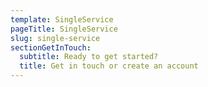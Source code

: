 ```yaml
---
template: SingleService
pageTitle: SingleService
slug: single-service
sectionGetInTouch:
  subtitle: Ready to get started?
  title: Get in touch or create an account
---
```



